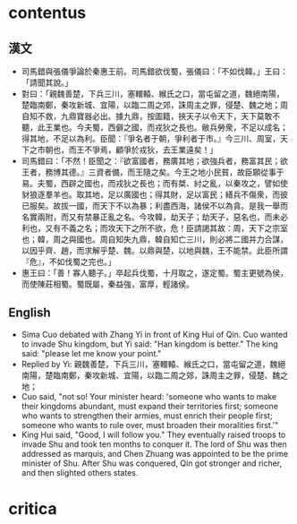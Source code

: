# contentus
## 漢文
* 司馬錯與張儀爭論於秦惠王前。司馬錯欲伐蜀，張儀曰：「不如伐韓。」王曰：「請聞其說。」
* 對曰：「親魏善楚，下兵三川，塞轘轅、緱氏之口，當屯留之道，魏絕南陽，楚臨南鄭，秦攻新城、宜陽，以臨二周之郊，誅周主之罪，侵楚、魏之地；周自知不救，九鼎寶器必出。據九鼎，按圖籍，挾天子以令天下，天下莫敢不聽，此王業也。今夫蜀，西僻之國，而戎狄之長也。敝兵勞衆，不足以成名；得其地，不足以為利。臣聞：『爭名者于朝，爭利者于市。』今三川、周室，天下之市朝也，而王不爭焉，顧爭於戎狄，去王業遠矣！」
* 司馬錯曰：「不然！臣聞之：『欲富國者，務廣其地；欲強兵者，務富其民；欲王者，務博其德。』三資者備，而王隨之矣。今王之地小民貧，故臣願從事于易。夫蜀，西辟之國也，而戎狄之長也；而有桀、紂之亂，以秦攻之，譬如使豺狼逐羣羊也。取其地，足以廣國也；得其財，足以富民；繕兵不傷衆，而彼已服矣。故拔一國，而天下不以為暴；利盡西海，諸侯不以為貪。是我一舉而名實兩附，而又有禁暴正亂之名。今攻韓，劫天子；劫天子，惡名也，而未必利也，又有不義之名；而攻天下之所不欲，危！臣請謁其故：周，天下之宗室也；韓，周之與國也。周自知失九鼎，韓自知亡三川，則必將二國并力合謀，以因乎齊、趙，而求解乎楚、魏。以鼎與楚，以地與魏，王不能禁。此臣所謂『危』，不如伐蜀之完也。」
* 惠王曰：「善！寡人聽子。」卒起兵伐蜀，十月取之，遂定蜀。蜀主更號為侯，而使陳莊相蜀。蜀既屬，秦益強，富厚，輕諸侯。
## English
* Sima Cuo debated with Zhang Yi in front of King Hui of Qin. Cuo wanted to invade Shu kingdom, but Yi said: "Han kingdom is better." The king said: "please let me know your point."
* Replied by Yi: 親魏善楚，下兵三川，塞轘轅、緱氏之口，當屯留之道，魏絕南陽，楚臨南鄭，秦攻新城、宜陽，以臨二周之郊，誅周主之罪，侵楚、魏之地；
* Cuo said, "not so! Your minister heard: 'someone who wants to make their kingdoms abundant, must expand their territories first; someone who wants to strengthen their armies, must enrich their people first; someone who wants to rule over, must  broaden their moralities first.'"
* King Hui said, "Good, I will follow you." They eventually raised troops to invade Shu and took ten months to conquer it. The lord of Shu was then addressed as marquis, and Chen Zhuang was appointed to be the prime minister of Shu. After Shu was conquered, Qin got stronger and richer, and then slighted others states.
# critica

